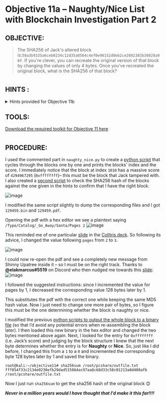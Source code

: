 # Objective 11a – Naughty/Nice List with Blockchain Investigation Part 2 #
## OBJECTIVE: ##
>The SHA256 of Jack's altered block is:`58a3b9335a6ceb0234c12d35a0564c4ef0e90152d0eb2ce2082383b38028a90f`.
>If you're clever, you can recreate the original version of that block by changing the values of only 4 bytes. Once you've recreated the original block, what is the SHA256 of that block?


#  

## HINTS : ##
<details>
  <summary>Hints provided for Objective 11b</summary>
 
>-	**TANGLE COALBOX:** A blockchain works by "chaining" blocks together - each new block includes a hash of the previous block. That previous hash value is included in the data that is hashed - and that hash value will be in the next block. So there's no way that Jack could change an existing block without it messing up the chain...
>-	**TANGLE COALBOX:** Qwerty Petabyte is giving [a talk](https://www.youtube.com/watch?v=7rLMl88p-ec) about blockchain tomfoolery!
>-	**TANGLE COALBOX:** The idea that Jack could somehow change the data in a block without invalidating the whole chain just collides with the concept of hashes and blockchains. While there's no way it could happen, maybe if you look at the block that seems like it got changed, it might help.
>-  **TANGLE COALBOX:** If Jack was somehow able to change the contents of the block AND the document without changing the hash... that would require a very [UNIque hash COLLision](https://github.com/cr-marcstevens/hashclash).
>-	**TANGLE COALBOX:** Shinny Upatree swears that he doesn't remember writing the contents of the document found in that block. Maybe looking closely at the documents, you might find something interesting.
>-	**TANGLE COALBOX:** Apparently Jack was able to change just 4 bytes in the block to completely change everything about it. It's like some sort of [evil game](https://speakerdeck.com/ange/colltris) to him.


</details>

## TOOLS: ##
[Download the required toolkit for Objective 11 here](assets/Objective%2011.zip)

#  
## PROCEDURE: ##
I used the commented part in `naughty_nice.py` to create a [python script](code/get_block.py) that cycles through the blocks one by one and prints the blocks' index and the score.  I immediately notice that the block at index `1010` has a massive score of `4294967295` (`0xffffffff`)– this must be the block that Jack tampered with.  I also created a [second script](code/get_sha256.py) to check the SHA256 hash of the blocks against the one given in the hints to confirm that I have the right block.

![image](https://github.com/beta-j/SANS-Holiday-Hack-Challenge-2020/assets/60655500/59426d0b-d7a4-499f-ae78-19723f0ae23e)

I modified the same script slightly to dump the corresponding files and I got `129459.bin` and `129459.pdf`.

Opening the pdf with a hex editor we see a plaintext saying `/Type/Catalog/_Go_Away/Santa/Pages 2`
![image](https://github.com/beta-j/SANS-Holiday-Hack-Challenge-2020/assets/60655500/e23c61c6-2b08-4802-bb1d-45d3c25c6175)

This reminded me of one particular [slide](https://speakerdeck.com/ange/colltris?slide=112) in the [Colltris deck](https://speakerdeck.com/ange/colltris).  So following its advice, I changed the value following `pages` from `2` to `3`.

![image](https://github.com/beta-j/SANS-Holiday-Hack-Challenge-2020/assets/60655500/9f082926-013e-48fa-bda4-ef924522049e)


I could now re-open the pdf and see a completely new message from Shinny Upatree inside it – so I must be on the right track.
Thanks to **@elakmarcus#5519** on Discord who then nudged me towards this [slide](https://speakerdeck.com/ange/colltris?slide=112):
![image](https://github.com/beta-j/SANS-Holiday-Hack-Challenge-2020/assets/60655500/61d64cb4-7ebd-437d-9bd7-41ceb7e50f90)

I followed the suggested instructions: since I incremented the value for pages by 1, I decreased the corresponding value 128 bytes later by 1. 

This substitutes the pdf with the correct one while keeping the same MD5 hash value.  Now I just need to change one more pair of bytes, so I figure this must be the one determining whether the block is naughty or nice.

I modified the previous [python scripts to output the whole block to a binary file](code/output_block.py) (so that I’d avoid any potential errors when re-assembling the block later).  I then loaded this new binary in the hex editor and changed the two bytes mentioned above again.  Next, I looked for the entry for `0xffffffff` (i.e. Jack’s score) and judging by the block structure I knew that the next byte determines whether the entry is for **Naughty** or **Nice**.  So, just like I did before, I changed this from a `1` to a `0` and incremented the corresponding byte 128 bytes later by 1 and saved the binary.
```
root@kali:~/objective11# sha256sum /root/pcshare/outfile.txt
fff054f33c2134e0230efb29dad515064ac97aa8c68d33c58c01213a0d408afb  /root/pcshare/outfile.txt
```

Now I just run `sha256sum` to get the sha256 hash of the original block 😊

***Never in a million years would I have thought that I’d make it this far!!!!***


